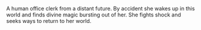 A human office clerk from a distant future. By accident she wakes up in this world and finds divine magic bursting out of her. She fights shock and seeks ways to return to her world.